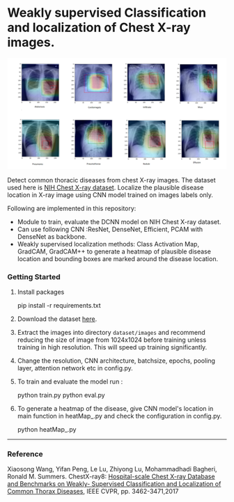 # Weakly supervised Classification and localization of Chest X-ray images.

![Results](https://github.com/alinstein/X_RAY/blob/main/pictures/sample.png)


Detect common thoracic diseases from chest X-ray images. The dataset used here is [NIH Chest X-ray dataset](https://www.nih.gov/news-events/news-releases/nih-clinical-center-provides-one-largest-publicly-available-chest-x-ray-datasets-scientific-community).
Localize the plausible disease location in X-ray image using CNN model trained on images labels only.

Following are implemented in this repository:
* Module to train, evaluate the DCNN model on NIH Chest X-ray dataset.
* Can use following CNN :ResNet, DenseNet, Efficient, PCAM with DenseNet as backbone.
* Weakly supervised localization methods: Class Activation Map, GradCAM, GradCAM++ to generate a heatmap 
  of plausible disease location and bounding boxes are marked around the disease location.

### Getting Started
1. Install  packages

    
    pip install -r requirements.txt
2. Download the dataset [here]((https://www.nih.gov/news-events/news-releases/nih-clinical-center-provides-one-largest-publicly-available-chest-x-ray-datasets-scientific-community)).
3. Extract the images into directory `dataset/images` and recommend reducing the size of image from 1024x1024 before training unless training in high resolution. 
   This will speed up training significantly.
4. Change the resolution, CNN architecture, batchsize, epochs, pooling layer, attention network etc in config.py.
5. To train and evaluate the model run :


    python train.py
    python eval.py

6. To generate a heatmap of the disease, give CNN model's location in main function in heatMap_.py 
   and check the configuration in config.py.
   

    python heatMap_.py

----------------------------------------------
### Reference
Xiaosong Wang, Yifan Peng, Le Lu, Zhiyong Lu, Mohammadhadi Bagheri, Ronald M. Summers. ChestX-ray8: [Hospital-scale Chest X-ray Database and Benchmarks on Weakly- Supervised Classification and Localization of Common Thorax Diseases](https://arxiv.org/pdf/1705.02315.pdf), IEEE CVPR, pp. 3462-3471,2017
